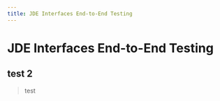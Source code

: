 ```yaml
---
title: JDE Interfaces End-to-End Testing
---
```



# JDE Interfaces End-to-End Testing

## test 2

> test
